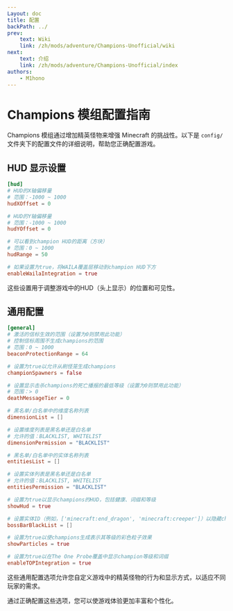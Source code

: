 ```yaml
---
Layout: doc
title: 配置
backPath: ../
prev:
    text: Wiki
    link: /zh/mods/adventure/Champions-Unofficial/wiki
next:
    text: 介绍
    link: /zh/mods/adventure/Champions-Unofficial/index
authors:
    - M1hono
---
```


# Champions 模组配置指南

Champions 模组通过增加精英怪物来增强 Minecraft 的挑战性。以下是 `config/` 文件夹下的配置文件的详细说明，帮助您正确配置游戏。

## HUD 显示设置

```toml
[hud]
# HUD的X轴偏移量
# 范围：-1000 ~ 1000
hudXOffset = 0

# HUD的Y轴偏移量
# 范围：-1000 ~ 1000
hudYOffset = 0

# 可以看到champion HUD的距离（方块）
# 范围：0 ~ 1000
hudRange = 50

# 如果设置为true，将WAILA覆盖层移动到champion HUD下方
enableWailaIntegration = true
```

这些设置用于调整游戏中的HUD（头上显示）的位置和可见性。

## 通用配置

```toml
[general]
# 激活的信标生效的范围（设置为0则禁用此功能）
# 控制信标周围不生成champions的范围
# 范围：0 ~ 1000
beaconProtectionRange = 64

# 设置为true以允许从刷怪笼生成champions
championSpawners = false

# 设置显示击杀champions的死亡播报的最低等级（设置为0则禁用此功能）
# 范围：> 0
deathMessageTier = 0

# 黑名单/白名单中的维度名称列表
dimensionList = []

# 设置维度列表是黑名单还是白名单
# 允许的值：BLACKLIST, WHITELIST
dimensionPermission = "BLACKLIST"

# 黑名单/白名单中的实体名称列表
entitiesList = []

# 设置实体列表是黑名单还是白名单
# 允许的值：BLACKLIST, WHITELIST
entitiesPermission = "BLACKLIST"

# 设置为true以显示champions的HUD，包括健康、词缀和等级
showHud = true

# 设置实体ID（例如，['minecraft:end_dragon', 'minecraft:creeper']）以隐藏champions的HUD显示，包括健康、词缀和等级
bossBarBlackList = []

# 设置为true以使champions生成表示其等级的彩色粒子效果
showParticles = true

# 设置为true以在The One Probe覆盖中显示champion等级和词缀
enableTOPIntegration = true
```

这些通用配置选项允许您自定义游戏中的精英怪物的行为和显示方式，以适应不同玩家的需求。

通过正确配置这些选项，您可以使游戏体验更加丰富和个性化。
